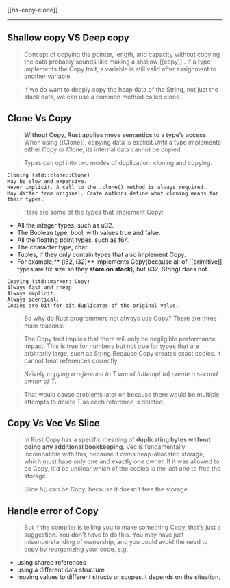 
[[ria-copy-clone]]

---


## Shallow copy VS Deep copy

> Concept of copying the pointer, length, and capacity without copying the data probably sounds like making a shallow [[copy]] . If a type implements the Copy trait, a variable is still valid after assignment to another variable.

> If we do want to deeply copy the heap data of the String, not just the stack data, we can use a common method called clone.

## Clone Vs Copy

> **Without Copy, Rust applies move semantics to a type’s access**. When using [[Clone]], copying data is explicit.Until a type implements either Copy or Clone, its internal data cannot be copied.

> Types can opt into two modes of duplication: cloning and copying.

```
Cloning (std::clone::Clone) 
May be slow and expensive.
Never implicit. A call to the .clone() method is always required. 
May differ from original. Crate authors define what cloning means for their types.
```
> Here are some of the types that implement Copy:
- All the integer types, such as u32.
- The Boolean type, bool, with values true and false.
- All the floating point types, such as f64.
- The character type, char.
- Tuples, if they only contain types that also implement Copy.
- For example,** (i32, i32)** implements Copy(because all of [[primitive]] types are fix size so they **store on stack**), but (i32, String) does not.

```
Copying (std::marker::Copy)
Always fast and cheap.
Always implicit.
Always identical. 
Copies are bit-for-bit duplicates of the original value.
```

> So why do Rust programmers not always use Copy? There are three main reasons:

> The Copy trait implies that there will only be negligible performance impact. This is true for numbers but not true for types that are arbitrarily large, such as String.Because Copy creates exact copies, it cannot treat references correctly. 

> Naïvely *copying a reference to T would (attempt to) create a second owner of T*. 

> That would cause problems later on because there would be multiple attempts to delete T as each reference is deleted.

## Copy Vs Vec Vs Slice
> In Rust Copy has a specific meaning of **duplicating bytes without doing any additional bookkeeping**. Vec is fundamentally incompatible with this, because it owns heap-allocated storage, which must have only one and exactly one owner. If it was allowed to be Copy, it'd be unclear which of the copies is the last one to free the storage.

> Slice &[] can be Copy, because it doesn't free the storage.

## Handle error of Copy

> But if the compiler is telling you to make something Copy, that's just a suggestion. You don't have to do this. You may have just misunderstanding of ownership, and you could avoid the need to copy by reorganizing your code, e.g.

- using shared references
- using a different data structure
- moving values to different structs or scopes.It depends on the situation.
